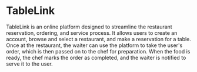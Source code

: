 # TableLink

TableLink is an online platform designed to streamline the restaurant reservation, ordering, and service process. It allows users to create an account, browse and select a restaurant, and make a reservation for a table. Once at the restaurant, the waiter can use the platform to take the user's order, which is then passed on to the chef for preparation. When the food is ready, the chef marks the order as completed, and the waiter is notified to serve it to the user.
